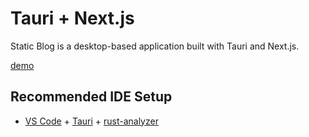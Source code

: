 # Tauri + Next.js
Static Blog is a desktop-based application built with Tauri and Next.js.

[demo](./public/screenshort.png)
## Recommended IDE Setup


- [VS Code](https://code.visualstudio.com/) + [Tauri](https://marketplace.visualstudio.com/items?itemName=tauri-apps.tauri-vscode) + [rust-analyzer](https://marketplace.visualstudio.com/items?itemName=rust-lang.rust-analyzer)
